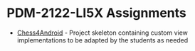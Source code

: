 # PDM-2122-LI5X Assignments

* [Chess4Android](./Chess4Android) - Project skeleton containing custom view implementations to be adapted by the students as needed
